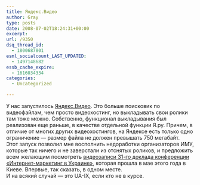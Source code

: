 ```yaml
---
title: Яндекс.Видео
author: Gray
type: posts
date: 2008-07-02T18:24:31+00:00
excerpt:
url: /9350
dsq_thread_id:
  - 1800687801
esml_socialcount_LAST_UPDATED:
  - 1497148682
essb_cache_expire:
  - 1616034334
categories:
  - Uncategorized

---
```








У нас запустилось <a href="http://video.yandex.ru/" target="_blank">Яндекс.Видео</a>. Это больше поисковик по видеофайлам, чем просто видеохостинг, но выкладывать свои ролики там тоже можно. Собственно, функционал выкладывания был реализован еще раньше, в качестве отдельной функции Я.ру. Причем, в отличие от многих других видеохостингов, на Яндексе есть только одно ограничение &#8212; размер файла не должен превышать 750 мегабайт.  
Этот запуск позволил мне восполнить недоработки организаторов ИМУ, которые так ничего и не заверстали из отснятых роликов, и предложить всем желающим посмотреть <a href="http://video.yandex.ru/users/gray7400/tag/%D0%B8%D0%BC%D1%83/" target="_blank">видеозаписи 31-го доклада конференции &#171;Интернет-маркетинг в Украине&#187;</a>, которая прошла в мае этого года в Киеве. Впервые, так сказать, в одном месте.  
И на всякий случай &#8212; это UA-IX, если кто не в курсе.